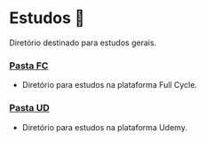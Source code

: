 # Estudos :book:
Diretório destinado para estudos gerais.

### [Pasta FC](https://github.com/DiogoMarcel/estudos/tree/d3b0dd0f5dd2edc7f33b0d89500b5ded891e9f7d/fc)
- Diretório para estudos na plataforma Full Cycle.

### [Pasta UD](https://github.com/DiogoMarcel/estudos/tree/d3b0dd0f5dd2edc7f33b0d89500b5ded891e9f7d/ud)
- Diretório para estudos na plataforma Udemy.
